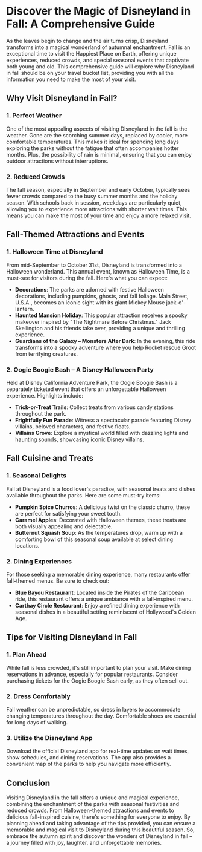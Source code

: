 # Discover the Magic of Disneyland in Fall: A Comprehensive Guide

As the leaves begin to change and the air turns crisp, Disneyland transforms into a magical wonderland of autumnal enchantment. Fall is an exceptional time to visit the Happiest Place on Earth, offering unique experiences, reduced crowds, and special seasonal events that captivate both young and old. This comprehensive guide will explore why Disneyland in fall should be on your travel bucket list, providing you with all the information you need to make the most of your visit.

## Why Visit Disneyland in Fall?

### 1. Perfect Weather

One of the most appealing aspects of visiting Disneyland in the fall is the weather. Gone are the scorching summer days, replaced by cooler, more comfortable temperatures. This makes it ideal for spending long days exploring the parks without the fatigue that often accompanies hotter months. Plus, the possibility of rain is minimal, ensuring that you can enjoy outdoor attractions without interruptions.

### 2. Reduced Crowds

The fall season, especially in September and early October, typically sees fewer crowds compared to the busy summer months and the holiday season. With schools back in session, weekdays are particularly quiet, allowing you to experience more attractions with shorter wait times. This means you can make the most of your time and enjoy a more relaxed visit.

## Fall-Themed Attractions and Events

### 1. Halloween Time at Disneyland

From mid-September to October 31st, Disneyland is transformed into a Halloween wonderland. This annual event, known as Halloween Time, is a must-see for visitors during the fall. Here's what you can expect:

- **Decorations**: The parks are adorned with festive Halloween decorations, including pumpkins, ghosts, and fall foliage. Main Street, U.S.A., becomes an iconic sight with its giant Mickey Mouse jack-o'-lantern.
- **Haunted Mansion Holiday**: This popular attraction receives a spooky makeover inspired by "The Nightmare Before Christmas." Jack Skellington and his friends take over, providing a unique and thrilling experience.
- **Guardians of the Galaxy – Monsters After Dark**: In the evening, this ride transforms into a spooky adventure where you help Rocket rescue Groot from terrifying creatures.

### 2. Oogie Boogie Bash – A Disney Halloween Party

Held at Disney California Adventure Park, the Oogie Boogie Bash is a separately ticketed event that offers an unforgettable Halloween experience. Highlights include:

- **Trick-or-Treat Trails**: Collect treats from various candy stations throughout the park.
- **Frightfully Fun Parade**: Witness a spectacular parade featuring Disney villains, beloved characters, and festive floats.
- **Villains Grove**: Explore a mystical world filled with dazzling lights and haunting sounds, showcasing iconic Disney villains.

## Fall Cuisine and Treats

### 1. Seasonal Delights

Fall at Disneyland is a food lover's paradise, with seasonal treats and dishes available throughout the parks. Here are some must-try items:

- **Pumpkin Spice Churros**: A delicious twist on the classic churro, these are perfect for satisfying your sweet tooth.
- **Caramel Apples**: Decorated with Halloween themes, these treats are both visually appealing and delectable.
- **Butternut Squash Soup**: As the temperatures drop, warm up with a comforting bowl of this seasonal soup available at select dining locations.

### 2. Dining Experiences

For those seeking a memorable dining experience, many restaurants offer fall-themed menus. Be sure to check out:

- **Blue Bayou Restaurant**: Located inside the Pirates of the Caribbean ride, this restaurant offers a unique ambiance with a fall-inspired menu.
- **Carthay Circle Restaurant**: Enjoy a refined dining experience with seasonal dishes in a beautiful setting reminiscent of Hollywood's Golden Age.

## Tips for Visiting Disneyland in Fall

### 1. Plan Ahead

While fall is less crowded, it's still important to plan your visit. Make dining reservations in advance, especially for popular restaurants. Consider purchasing tickets for the Oogie Boogie Bash early, as they often sell out.

### 2. Dress Comfortably

Fall weather can be unpredictable, so dress in layers to accommodate changing temperatures throughout the day. Comfortable shoes are essential for long days of walking.

### 3. Utilize the Disneyland App

Download the official Disneyland app for real-time updates on wait times, show schedules, and dining reservations. The app also provides a convenient map of the parks to help you navigate more efficiently.

## Conclusion

Visiting Disneyland in the fall offers a unique and magical experience, combining the enchantment of the parks with seasonal festivities and reduced crowds. From Halloween-themed attractions and events to delicious fall-inspired cuisine, there's something for everyone to enjoy. By planning ahead and taking advantage of the tips provided, you can ensure a memorable and magical visit to Disneyland during this beautiful season. So, embrace the autumn spirit and discover the wonders of Disneyland in fall – a journey filled with joy, laughter, and unforgettable memories.